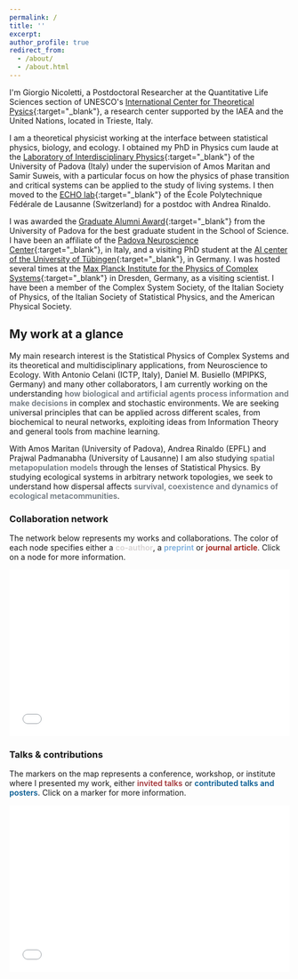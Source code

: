 ```yaml
---
permalink: /
title: ''
excerpt:
author_profile: true
redirect_from:
  - /about/
  - /about.html
---
```


I'm Giorgio Nicoletti, a Postdoctoral Researcher at the Quantitative Life Sciences section of UNESCO's [International Center for Theoretical Pysics](https://www.ictp.it/qls){:target="_blank"}<!--_-->, a research center supported by the IAEA and the United Nations, located in Trieste, Italy.

I am a theoretical physicist working at the interface between statistical physics, biology, and ecology. I obtained my PhD in Physics cum laude at the [Laboratory of Interdisciplinary Physics](https://liphlab.com/){:target="_blank"}<!--_--> of the University of Padova (Italy) under the supervision of Amos Maritan and Samir Suweis, with a particular focus on how the physics of phase transition and critical systems can be applied to the study of living systems. I then moved to the [ECHO lab](https://www.epfl.ch/labs/echo/){:target="_blank"}<!--_--> of the École Polytechnique Fédérale de Lausanne (Switzerland) for a postdoc with Andrea Rinaldo.

I was awarded the [Graduate Alumni Award](https://www.alumniunipd.it/blog/event/alumni-awards-2022-storie-di-eccellenza/){:target="_blank"}<!--_--> from the University of Padova for the best graduate student in the School of Science. I have been an affiliate of the [Padova Neuroscience Center](https://pnc.unipd.it/){:target="_blank"}<!--_-->, in Italy, and a visiting PhD student at the [AI center of the University of Tübingen](https://uni-tuebingen.de/fakultaeten/mathematisch-naturwissenschaftliche-fakultaet/fachbereiche/informatik/lehrstuehle/self-organization-and-optimality-in-neuronal-networks/){:target="_blank"}<!--_-->, in Germany. I was hosted several times at the [Max Planck Institute for the Physics of Complex Systems](https://www.pks.mpg.de/){:target="_blank"}<!--_--> in Dresden, Germany, as a visiting scientist. I have been a member of the Complex System Society, of the Italian Society of Physics, of the Italian Society of Statistical Physics, and the American Physical Society.

## My work at a glance
My main research interest is the Statistical Physics of Complex Systems and its theoretical and multidisciplinary applications, from Neuroscience to Ecology. With Antonio Celani (ICTP, Italy), Daniel M. Busiello (MPIPKS, Germany) and many other collaborators, I am currently working on the understanding <span style="color:#6c757d;font-weight:600;">how biological and artificial agents process information and make decisions</span> in complex and stochastic environments. We are seeking universal principles that can be applied across different scales, from biochemical to neural networks, exploiting ideas from Information Theory and general tools from machine learning.

With Amos Maritan (University of Padova), Andrea Rinaldo (EPFL) and Prajwal Padmanabha (University of Lausanne) I am also studying <span style="color:#6c757d;font-weight:600;">spatial metapopulation models</span> through the lenses of Statistical Physics. By studying ecological systems in arbitrary network topologies, we seek to understand how dispersal affects <span style="color:#6c757d;font-weight:600;">survival, coexistence and dynamics of ecological metacommunities</span>.

<!-- My works have been published in Physical Review X, Physical Review Letters, Proceedings of the National Academy of Sciences (PNAS), and Science Advances, among others. I have presented my work at several international conferences and workshops, -->

### Collaboration network
The network below represents my works and collaborations. The color of each node specifies either a <span style="color:#d6d2d2;font-weight:600;">co-author</span>, a <span style="color:#79addc;font-weight:600;">preprint</span> or <span style="color:#9e1910;font-weight:600;">journal article</span>. Click on a node for more information.

 <iframe src="/collab_net/network.html" height="300" width="100%" style="border: none"></iframe>


### Talks & contributions
The markers on the map represents a conference, workshop, or institute where I presented my work, either <span style="color:#a23336;font-weight:600;">invited talks</span> or <span style="color:#065b92;font-weight:600;">contributed talks and posters</span>. Click on a marker for more information.

 <iframe src="/talkmap/talks_map.html" height="300" width="100%" style="border: none"></iframe>


<script type="application/ld+json">
{
    "@context" : "http://schema.org",
    "@type" : "ProfilePage",
    "mainEntity" : {
  "@type": "Person",
  "@id": "https://giorgionicoletti.github.io",
  "name": "Giorgio Nicoletti",
  "nationality": "Italian",
  "award": [
    "Graduate Alumni Award, University of Padova"
  ],
  "affiliation": [
    {
      "@type": "Organization",
      "name": "International Center for Theoretical Physics",
      "sameAs": [
        "https://x.com/ictpnews",
        "https://www.ictp.it/",
        "https://www.linkedin.com/company/ictp-page/",
        "https://www.youtube.com/channel/UChFTAv9bS-LJjXSVkFBkK5g"
      ]
      }
  ],
  "alumniOf": [
    {
    "@type": "CollegeOrUniversity",
    "name": "University of Padova",
    "sameAs": "https://www.unipd.it/"
    },
    {
    "@type": "CollegeOrUniversity",
    "name": "EPFL",
      "sameAs": "https://www.epfl.ch/en/"
    }
  ],
  "gender": "Male",
  "honorificPrefix": "Dr.",
  "jobTitle": "ICTP Postdoctoral Fellow",
  "Description": "Researcher in Theoretical Physics",
  "disambiguatingDescription": "Theoretical physicist working on Complex Systems, at the interface between Physics, Biology, and Ecology.",
  "worksFor": [
    {
      "@type": "Organization",
      "name": "Quantitative Life Sciences Section at ICTP",
          "sameAs": [
        "https://x.com/ictpnews",
        "https://www.ictp.it/",
        "https://www.ictp.it/qls",
        "https://www.linkedin.com/company/ictp-page/",
        "https://www.youtube.com/channel/UChFTAv9bS-LJjXSVkFBkK5g"
      ]
    }
  ],
  "url": "https://giorgionicolletti.github.io",
  "image": "https://giorgionicoletti.github.io/images/profile_picture.png",
  "address": {
    "@type": "PostalAddress",
    "addressLocality": "Trieste",
    "addressCountry": "Italy"
  },
  "sameAs": [
    "https://twitter.com/@gnicoletti09",
    "https://www.linkedin.com/in/giorgio-nicoletti-023556a3/",
    "https://github.com/giorgionicoletti",
    "https://scholar.google.com/citations?user=PVA6lnMAAAAJ",
    "https://orcid.org/0000-0002-7682-0596",
    "https://www.webofscience.com/wos/author/record/GIW-7237-2022",
    "https://bsky.app/profile/giorgionicoletti.bsky.social",
      "https://www.ictp.it/member/giorgio-nicoletti",
      "https://people.epfl.ch/giorgio.nicoletti?lang=en",
      "https://www.researchgate.net/profile/Giorgio-Nicoletti-2"
    ]
  }
}
</script>

